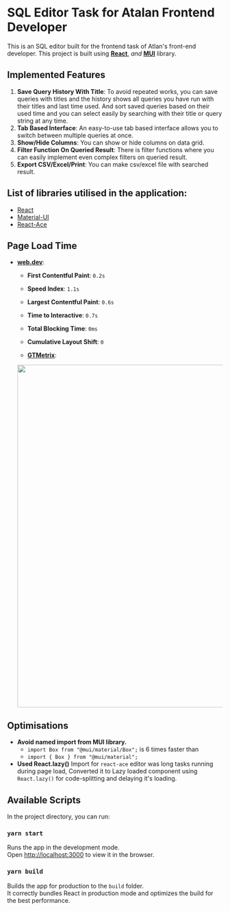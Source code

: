 # SQL Editor Task for Atalan Frontend Developer
This is an SQL editor built for the frontend task of Atlan's front-end developer. This project is built using **[React](https://reactjs.org/)**, _and_ **[MUI](https://mui.com/)** library.

## Implemented Features
1. **Save Query History With Title**: To avoid repeated works, you can save queries with titles and the history shows all queries you have run with their titles and last time used.
And sort saved queries based on their used time and you can select easily by searching with their title or query string at any time.
2. **Tab Based Interface**: An easy-to-use tab based interface allows you to switch between multiple queries at once.
3. **Show/Hide Columns**: You can show or hide columns on data grid.
4. **Filter Function On Queried Result**: There is filter functions where you can easily implement even complex filters on queried result.
5. **Export CSV/Excel/Print**: You can make csv/excel file with searched result.


## List of libraries utilised in the application:
- [React](https://reactjs.org/)
- [Material-UI](https://mui.com/)
- [React-Ace](https://github.com/securingsincity/react-ace)

## Page Load Time
- **[web.dev](https://web.dev/measure)**: 
  - **First Contentful Paint**: `0.2s`
  - **Speed Index**: `1.1s`
  - **Largest Contentful Paint**: `0.6s`
  - **Time to Interactive**: `0.7s`
  - **Total Blocking Time**: `0ms`
  - **Cumulative Layout Shift**: `0`

  - **[GTMetrix](https://gtmetrix.com/)**:
  <img src="https://github.com/rdmochih/atlan-sql-editor/blob/main/assets/gtmetrix.png?raw=true" width="800">



## Optimisations
- **Avoid named import from MUI library.**
  - `import Box from "@mui/material/Box";` is 6 times faster than 
  - `import { Box } from "@mui/material";`
- **Used React.lazy()**
Import for `react-ace` editor was long tasks running during page load, Converted it to Lazy loaded component using `React.lazy()` for code-splitting and delaying it's loading.


## Available Scripts

In the project directory, you can run:

### `yarn start`

Runs the app in the development mode.\
Open [http://localhost:3000](http://localhost:3000) to view it in the browser.

### `yarn build`

Builds the app for production to the `build` folder.\
It correctly bundles React in production mode and optimizes the build for the best performance.
